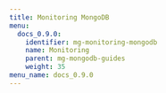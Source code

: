 ```yaml
---
title: Monitoring MongoDB
menu:
  docs_0.9.0:
    identifier: mg-monitoring-mongodb
    name: Monitoring
    parent: mg-mongodb-guides
    weight: 35
menu_name: docs_0.9.0
---
```

